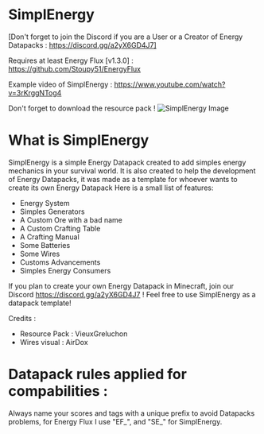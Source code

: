 # SimplEnergy
[​Don't forget to join the Discord if you are a User or a Creator of Energy Datapacks : https://discord.gg/a2yX6GD4J7]

Requires at least Energy Flux [v1.3.0] : https://github.com/Stoupy51/EnergyFlux

Example video of SimplEnergy :
https://www.youtube.com/watch?v=3rKrggNTog4

Don't forget to download the resource pack !
![SimplEnergy Image](https://cdn.discordapp.com/attachments/547163400900444163/889450877893611520/SimplEnergy_2.jpg)

# What is SimplEnergy
SimplEnergy is a simple Energy Datapack created to add simples energy mechanics in your survival world.
It is also created to help the development of Energy Datapacks, it was made as a template for whoever wants to create its own Energy Datapack
Here is a small list of features:
- Energy System
- Simples Generators
- A Custom Ore with a bad name
- A Custom Crafting Table
- A Crafting Manual
- Some Batteries
- Some Wires
- Customs Advancements
- Simples Energy Consumers

If you plan to create your own Energy Datapack in Minecraft, join our Discord https://discord.gg/a2yX6GD4J7 !
Feel free to use SimplEnergy as a datapack template!


Credits :
- Resource Pack : VieuxGreluchon
- Wires visual : AirDox

# Datapack rules applied for compabilities :
Always name your scores and tags with a unique prefix to avoid Datapacks problems,
for Energy Flux I use "EF_", and "SE_" for SimplEnergy.